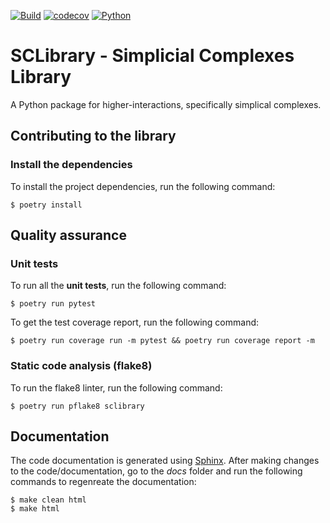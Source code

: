 [![Build](https://github.com/irtazahashmi/sc-graph-library/actions/workflows/onpush.yml/badge.svg)](https://github.com/irtazahashmi/sc-graph-library/actions/workflows/onpush.yml)
[![codecov](https://codecov.io/gh/irtazahashmi/sc-graph-library/graph/badge.svg?token=7KQ0U8FW70)](https://codecov.io/gh/irtazahashmi/sc-graph-library)
[![Python](https://img.shields.io/badge/python-3.11+-blue?logo=python)](https://www.python.org/)

# SCLibrary - Simplicial Complexes Library

A Python package for higher-interactions, specifically simplical complexes.

## Contributing to the library

### Install the dependencies

To install the project dependencies, run the following command:

```console
$ poetry install
```

## Quality assurance

### Unit tests

To run all the **unit tests**, run the following command:

```console
$ poetry run pytest
```

To get the test coverage report, run the following command:

```console
$ poetry run coverage run -m pytest && poetry run coverage report -m
```

### Static code analysis (flake8)

To run the flake8 linter, run the following command:

```console
$ poetry run pflake8 sclibrary
```

## Documentation

The code documentation is generated using [Sphinx](https://www.sphinx-doc.org/en/master/). After making changes to the code/documentation, go to the _docs_ folder and run the following commands to regenreate the documentation:

```console
$ make clean html
$ make html
```
